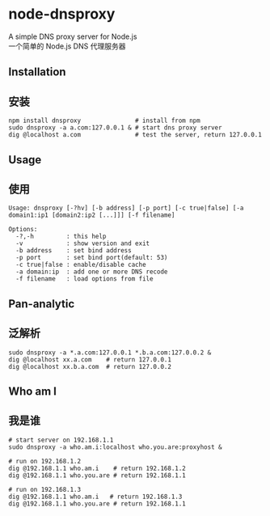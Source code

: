 node-dnsproxy
==============

A simple DNS proxy server for Node.js  
一个简单的 Node.js DNS 代理服务器  

## Installation
## 安装

``` shell
npm install dnsproxy               # install from npm
sudo dnsproxy -a a.com:127.0.0.1 & # start dns proxy server
dig @localhost a.com               # test the server, return 127.0.0.1
```

## Usage
## 使用

``` text
Usage: dnsproxy [-?hv] [-b address] [-p port] [-c true|false] [-a domain1:ip1 [domain2:ip2 [...]]] [-f filename]

Options:
  -?,-h         : this help
  -v            : show version and exit
  -b address    : set bind address
  -p port       : set bind port(default: 53)
  -c true|false : enable/disable cache
  -a domain:ip  : add one or more DNS recode
  -f filename   : load options from file
```

## Pan-analytic
## 泛解析
``` shell
sudo dnsproxy -a *.a.com:127.0.0.1 *.b.a.com:127.0.0.2 &
dig @localhost xx.a.com    # return 127.0.0.1
dig @localhost xx.b.a.com  # return 127.0.0.2
```

## Who am I
## 我是谁
``` shell
# start server on 192.168.1.1
sudo dnsproxy -a who.am.i:localhost who.you.are:proxyhost &

# run on 192.168.1.2
dig @192.168.1.1 who.am.i    # return 192.168.1.2
dig @192.168.1.1 who.you.are # return 192.168.1.1

# run on 192.168.1.3
dig @192.168.1.1 who.am.i   # return 192.168.1.3
dig @192.168.1.1 who.you.are # return 192.168.1.1
```
